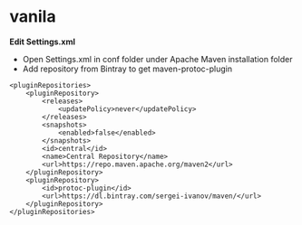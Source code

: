 # vanila

**Edit Settings.xml**
- Open Settings.xml in conf folder under Apache Maven installation folder 
- Add repository from Bintray to get maven-protoc-plugin

```
<pluginRepositories>
    <pluginRepository>
        <releases>
            <updatePolicy>never</updatePolicy>
        </releases>
        <snapshots>
            <enabled>false</enabled>
        </snapshots>
        <id>central</id>
        <name>Central Repository</name>
        <url>https://repo.maven.apache.org/maven2</url>
    </pluginRepository>
    <pluginRepository>
        <id>protoc-plugin</id>
        <url>https://dl.bintray.com/sergei-ivanov/maven/</url>
    </pluginRepository>
</pluginRepositories>
```
